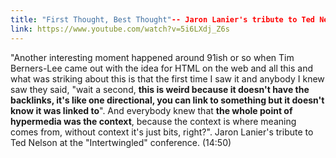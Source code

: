 ```yaml
---
title: "First Thought, Best Thought"-- Jaron Lanier's tribute to Ted Nelson at "Intertwingled" conference - YouTube
link: https://www.youtube.com/watch?v=5i6LXdj_Z6s
---
```

"Another interesting moment happened around 91ish or so when Tim Berners-Lee came out with the idea for HTML on the web and all this and what was striking about this is that the first time I saw it and anybody I knew saw they said, "wait a second, **this is weird because it doesn't have the backlinks, it's like one directional, you can link to something but it doesn't know it was linked to**". And everybody knew that **the whole point of hypermedia was the context**, because the context is where meaning comes from, without context it's just bits, right?". Jaron Lanier's tribute to Ted Nelson at the "Intertwingled" conference. (14:50)